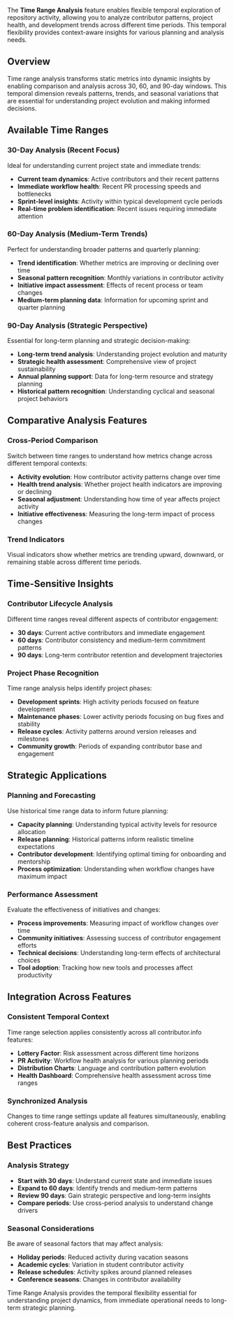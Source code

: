 The **Time Range Analysis** feature enables flexible temporal exploration of repository activity, allowing you to analyze contributor patterns, project health, and development trends across different time periods. This temporal flexibility provides context-aware insights for various planning and analysis needs.

## Overview

Time range analysis transforms static metrics into dynamic insights by enabling comparison and analysis across 30, 60, and 90-day windows. This temporal dimension reveals patterns, trends, and seasonal variations that are essential for understanding project evolution and making informed decisions.

## Available Time Ranges

### 30-Day Analysis (Recent Focus)
Ideal for understanding current project state and immediate trends:

- **Current team dynamics**: Active contributors and their recent patterns
- **Immediate workflow health**: Recent PR processing speeds and bottlenecks
- **Sprint-level insights**: Activity within typical development cycle periods
- **Real-time problem identification**: Recent issues requiring immediate attention

### 60-Day Analysis (Medium-Term Trends)  
Perfect for understanding broader patterns and quarterly planning:

- **Trend identification**: Whether metrics are improving or declining over time
- **Seasonal pattern recognition**: Monthly variations in contributor activity
- **Initiative impact assessment**: Effects of recent process or team changes
- **Medium-term planning data**: Information for upcoming sprint and quarter planning

### 90-Day Analysis (Strategic Perspective)
Essential for long-term planning and strategic decision-making:

- **Long-term trend analysis**: Understanding project evolution and maturity
- **Strategic health assessment**: Comprehensive view of project sustainability
- **Annual planning support**: Data for long-term resource and strategy planning
- **Historical pattern recognition**: Understanding cyclical and seasonal project behaviors

## Comparative Analysis Features

### Cross-Period Comparison
Switch between time ranges to understand how metrics change across different temporal contexts:

- **Activity evolution**: How contributor activity patterns change over time
- **Health trend analysis**: Whether project health indicators are improving or declining
- **Seasonal adjustment**: Understanding how time of year affects project activity
- **Initiative effectiveness**: Measuring the long-term impact of process changes

### Trend Indicators
Visual indicators show whether metrics are trending upward, downward, or remaining stable across different time periods.

## Time-Sensitive Insights

### Contributor Lifecycle Analysis
Different time ranges reveal different aspects of contributor engagement:

- **30 days**: Current active contributors and immediate engagement
- **60 days**: Contributor consistency and medium-term commitment patterns  
- **90 days**: Long-term contributor retention and development trajectories

### Project Phase Recognition
Time range analysis helps identify project phases:

- **Development sprints**: High activity periods focused on feature development
- **Maintenance phases**: Lower activity periods focusing on bug fixes and stability
- **Release cycles**: Activity patterns around version releases and milestones
- **Community growth**: Periods of expanding contributor base and engagement

## Strategic Applications

### Planning and Forecasting
Use historical time range data to inform future planning:

- **Capacity planning**: Understanding typical activity levels for resource allocation
- **Release planning**: Historical patterns inform realistic timeline expectations
- **Contributor development**: Identifying optimal timing for onboarding and mentorship
- **Process optimization**: Understanding when workflow changes have maximum impact

### Performance Assessment
Evaluate the effectiveness of initiatives and changes:

- **Process improvements**: Measuring impact of workflow changes over time
- **Community initiatives**: Assessing success of contributor engagement efforts
- **Technical decisions**: Understanding long-term effects of architectural choices
- **Tool adoption**: Tracking how new tools and processes affect productivity

## Integration Across Features

### Consistent Temporal Context
Time range selection applies consistently across all contributor.info features:

- **Lottery Factor**: Risk assessment across different time horizons
- **PR Activity**: Workflow health analysis for various planning periods
- **Distribution Charts**: Language and contribution pattern evolution
- **Health Dashboard**: Comprehensive health assessment across time ranges

### Synchronized Analysis
Changes to time range settings update all features simultaneously, enabling coherent cross-feature analysis and comparison.

## Best Practices

### Analysis Strategy
- **Start with 30 days**: Understand current state and immediate issues
- **Expand to 60 days**: Identify trends and medium-term patterns
- **Review 90 days**: Gain strategic perspective and long-term insights
- **Compare periods**: Use cross-period analysis to understand change drivers

### Seasonal Considerations
Be aware of seasonal factors that may affect analysis:

- **Holiday periods**: Reduced activity during vacation seasons
- **Academic cycles**: Variation in student contributor activity
- **Release schedules**: Activity spikes around planned releases
- **Conference seasons**: Changes in contributor availability

Time Range Analysis provides the temporal flexibility essential for understanding project dynamics, from immediate operational needs to long-term strategic planning.